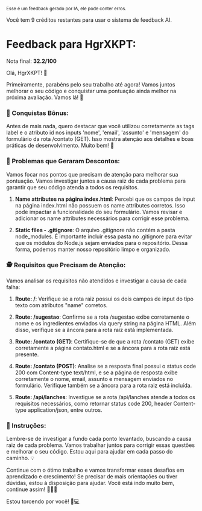 <sup>Esse é um feedback gerado por IA, ele pode conter erros.</sup>

Você tem 9 créditos restantes para usar o sistema de feedback AI.

# Feedback para HgrXKPT:

Nota final: **32.2/100**

Olá, HgrXKPT! 🚀

Primeiramente, parabéns pelo seu trabalho até agora! Vamos juntos melhorar o seu código e conquistar uma pontuação ainda melhor na próxima avaliação. Vamos lá! 🌟

### 🎉 Conquistas Bônus:
Antes de mais nada, quero destacar que você utilizou corretamente as tags label e o atributo id nos inputs 'nome', 'email', 'assunto' e 'mensagem' do formulário da rota /contato (GET). Isso mostra atenção aos detalhes e boas práticas de desenvolvimento. Muito bem! 👏

### 🚦 Problemas que Geraram Descontos:
Vamos focar nos pontos que precisam de atenção para melhorar sua pontuação. Vamos investigar juntos a causa raiz de cada problema para garantir que seu código atenda a todos os requisitos. 

1. **Name attributes na página index.html**: Percebi que os campos de input na página index.html não possuem os name attributes corretos. Isso pode impactar a funcionalidade do seu formulário. Vamos revisar e adicionar os name attributes necessários para corrigir esse problema.

2. **Static files - .gitignore**: O arquivo .gitignore não contém a pasta node_modules. É importante incluir essa pasta no .gitignore para evitar que os módulos do Node.js sejam enviados para o repositório. Dessa forma, podemos manter nosso repositório limpo e organizado.

### 🕵️ Requisitos que Precisam de Atenção:
Vamos analisar os requisitos não atendidos e investigar a causa de cada falha:

1. **Route: /**: Verifique se a rota raiz possui os dois campos de input do tipo texto com atributos "name" corretos.
   
2. **Route: /sugestao**: Confirme se a rota /sugestao exibe corretamente o nome e os ingredientes enviados via query string na página HTML. Além disso, verifique se a âncora para a rota raiz está implementada.

3. **Route: /contato (GET)**: Certifique-se de que a rota /contato (GET) exibe corretamente a página contato.html e se a âncora para a rota raiz está presente.

4. **Route: /contato (POST)**: Analise se a resposta final possui o status code 200 com Content-type text/html, e se a página de resposta exibe corretamente o nome, email, assunto e mensagem enviados no formulário. Verifique também se a âncora para a rota raiz está incluída.

5. **Route: /api/lanches**: Investigue se a rota /api/lanches atende a todos os requisitos necessários, como retornar status code 200, header Content-type application/json, entre outros.

### 📝 Instruções:
Lembre-se de investigar a fundo cada ponto levantado, buscando a causa raiz de cada problema. Vamos trabalhar juntos para corrigir essas questões e melhorar o seu código. Estou aqui para ajudar em cada passo do caminho. 💡

Continue com o ótimo trabalho e vamos transformar esses desafios em aprendizado e crescimento! Se precisar de mais orientações ou tiver dúvidas, estou à disposição para ajudar. Você está indo muito bem, continue assim! 👨‍💻✨

Estou torcendo por você! 🚀💻